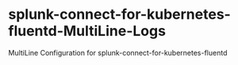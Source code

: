 # splunk-connect-for-kubernetes-fluentd-MultiLine-Logs
MultiLine Configuration for splunk-connect-for-kubernetes-fluentd
